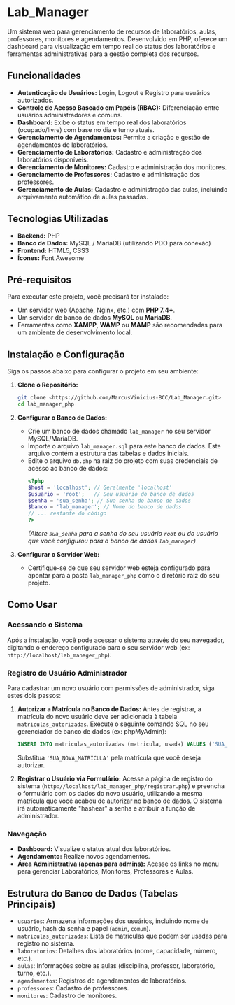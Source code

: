 # Lab_Manager

Um sistema web para gerenciamento de recursos de laboratórios, aulas, professores, monitores e agendamentos. Desenvolvido em PHP, oferece um dashboard para visualização em tempo real do status dos laboratórios e ferramentas administrativas para a gestão completa dos recursos.

## Funcionalidades

*   **Autenticação de Usuários:** Login, Logout e Registro para usuários autorizados.
*   **Controle de Acesso Baseado em Papéis (RBAC):** Diferenciação entre usuários administradores e comuns.
*   **Dashboard:** Exibe o status em tempo real dos laboratórios (ocupado/livre) com base no dia e turno atuais.
*   **Gerenciamento de Agendamentos:** Permite a criação e gestão de agendamentos de laboratórios.
*   **Gerenciamento de Laboratórios:** Cadastro e administração dos laboratórios disponíveis.
*   **Gerenciamento de Monitores:** Cadastro e administração dos monitores.
*   **Gerenciamento de Professores:** Cadastro e administração dos professores.
*   **Gerenciamento de Aulas:** Cadastro e administração das aulas, incluindo arquivamento automático de aulas passadas.

## Tecnologias Utilizadas

*   **Backend:** PHP
*   **Banco de Dados:** MySQL / MariaDB (utilizando PDO para conexão)
*   **Frontend:** HTML5, CSS3
*   **Ícones:** Font Awesome

## Pré-requisitos

Para executar este projeto, você precisará ter instalado:

*   Um servidor web (Apache, Nginx, etc.) com **PHP 7.4+**.
*   Um servidor de banco de dados **MySQL** ou **MariaDB**.
*   Ferramentas como **XAMPP**, **WAMP** ou **MAMP** são recomendadas para um ambiente de desenvolvimento local.

## Instalação e Configuração

Siga os passos abaixo para configurar o projeto em seu ambiente:

1.  **Clone o Repositório:**
    ```bash
    git clone <https://github.com/MarcusVinicius-BCC/Lab_Manager.git>
    cd lab_manager_php
    ```


2.  **Configurar o Banco de Dados:**
    *   Crie um banco de dados chamado `lab_manager` no seu servidor MySQL/MariaDB.
    *   Importe o arquivo `lab_manager.sql` para este banco de dados. Este arquivo contém a estrutura das tabelas e dados iniciais.
    *   Edite o arquivo `db.php` na raiz do projeto com suas credenciais de acesso ao banco de dados:
        ```php
        <?php
        $host = 'localhost'; // Geralmente 'localhost'
        $usuario = 'root';   // Seu usuário do banco de dados
        $senha = 'sua_senha'; // Sua senha do banco de dados
        $banco = 'lab_manager'; // Nome do banco de dados
        // ... restante do código
        ?>
        ```
        *(Altere `sua_senha` para a senha do seu usuário `root` ou do usuário que você configurou para o banco de dados `lab_manager`)*

3.  **Configurar o Servidor Web:**
    *   Certifique-se de que seu servidor web esteja configurado para apontar para a pasta `lab_manager_php` como o diretório raiz do seu projeto.

## Como Usar

### Acessando o Sistema

Após a instalação, você pode acessar o sistema através do seu navegador, digitando o endereço configurado para o seu servidor web (ex: `http://localhost/lab_manager_php`).

### Registro de Usuário Administrador

Para cadastrar um novo usuário com permissões de administrador, siga estes dois passos:

1.  **Autorizar a Matrícula no Banco de Dados:**
    Antes de registrar, a matrícula do novo usuário deve ser adicionada à tabela `matriculas_autorizadas`. Execute o seguinte comando SQL no seu gerenciador de banco de dados (ex: phpMyAdmin):
    ```sql
    INSERT INTO matriculas_autorizadas (matricula, usada) VALUES ('SUA_NOVA_MATRICULA', 0);
    ```
    Substitua `'SUA_NOVA_MATRICULA'` pela matrícula que você deseja autorizar.

2.  **Registrar o Usuário via Formulário:**
    Acesse a página de registro do sistema (`http://localhost/lab_manager_php/registrar.php`) e preencha o formulário com os dados do novo usuário, utilizando a mesma matrícula que você acabou de autorizar no banco de dados. O sistema irá automaticamente "hashear" a senha e atribuir a função de administrador.

### Navegação

*   **Dashboard:** Visualize o status atual dos laboratórios.
*   **Agendamento:** Realize novos agendamentos.
*   **Área Administrativa (apenas para admins):** Acesse os links no menu para gerenciar Laboratórios, Monitores, Professores e Aulas.

## Estrutura do Banco de Dados (Tabelas Principais)

*   `usuarios`: Armazena informações dos usuários, incluindo nome de usuário, hash da senha e papel (`admin`, `comum`).
*   `matriculas_autorizadas`: Lista de matrículas que podem ser usadas para registro no sistema.
*   `laboratorios`: Detalhes dos laboratórios (nome, capacidade, número, etc.).
*   `aulas`: Informações sobre as aulas (disciplina, professor, laboratório, turno, etc.).
*   `agendamentos`: Registros de agendamentos de laboratórios.
*   `professores`: Cadastro de professores.
*   `monitores`: Cadastro de monitores.
